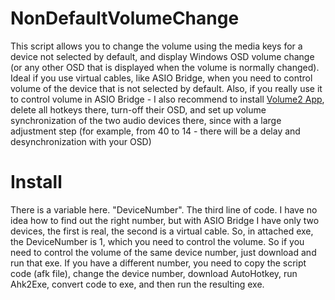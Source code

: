 # NonDefaultVolumeChange
This script allows you to change the volume using the media keys for a device not selected by default, and display Windows OSD volume change (or any other OSD that is displayed when the volume is normally changed). Ideal if you use virtual cables, like ASIO Bridge, when you need to control volume of the device that is not selected by default. Also, if you really use it to control volume in ASIO Bridge - I also recommend to install [Volume2 App](https://github.com/irzyxa/Volume2), delete all hotkeys there, turn-off their OSD, and set up volume synchronization of the two audio devices there, since with a large adjustment step (for example, from 40 to 14 - there will be a delay and desynchronization with your OSD)
# Install
There is a variable here. "DeviceNumber". The third line of code. I have no idea how to find out the right number, but with ASIO Bridge I have only two devices, the first is real, the second is a virtual cable. So, in attached exe, the DeviceNumber is 1, which you need to control the volume. So if you need to control the volume of the same device number, just download and run that exe. If you have a different number, you need to copy the script code (afk file), change the device number, download AutoHotkey, run Ahk2Exe, convert code to exe, and then run the resulting exe.
